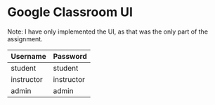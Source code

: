 # Google Classroom UI

Note: I have only implemented the UI, as that was the only part of the assignment.

| Username   | Password   |
| ---------- | ---------- |
| student    | student    |
| instructor | instructor |
| admin      | admin      |

